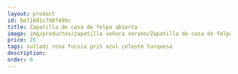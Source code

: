 ```yaml
---
layout: product
id: 6e71601c7d6749bc
title: Zapatilla de casa de felpa abierta
image: img/productos/zapatilla señora verano/Zapatilla de casa de felpa abierta=25=vulladi rosa fucsia gris azul celeste turquesa.webp
price: 25
tags: vulladi rosa fucsia gris azul celeste turquesa
description: 
order: 0
---
```

